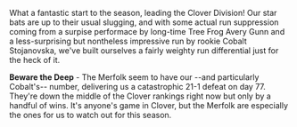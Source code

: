 What a fantastic start to the season, leading the Clover Division! Our star bats are up to their usual slugging, and with some actual run suppression coming from a surpise performace by long-time Tree Frog Avery Gunn and a less-surprising but nontheless impressive run by rookie Cobalt Stojanovska, we've built ourselves a fairly weighty run differential just for the heck of it. 

**Beware the Deep** - The Merfolk seem to have our --and particularly Cobalt's-- number, delivering us a catastrophic 21-1 defeat on day 77. They're down the middle of the Clover rankings right now but only by a handful of wins. It's anyone's game in Clover, but the Merfolk are especially the ones for us to watch out for this season.